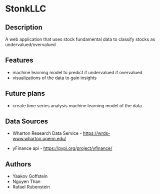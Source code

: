 # StonkLLC

## Description
A web application that uses stock fundamental data to classify stocks as undervalued/overvalued


## Features
- machine learning model to predict if undervalued if overvalued
- visualizations of the data to gain insights 


## Future plans 
- create time series analysis machine learning model of the data 

## Data Sources
- Wharton Research Data Service - https://wrds-www.wharton.upenn.edu/

- yFinance api - https://pypi.org/project/yfinance/

## Authors 
- Yaakov Goffstein 
- Nguyen Than
- Rafael Rubenstein
